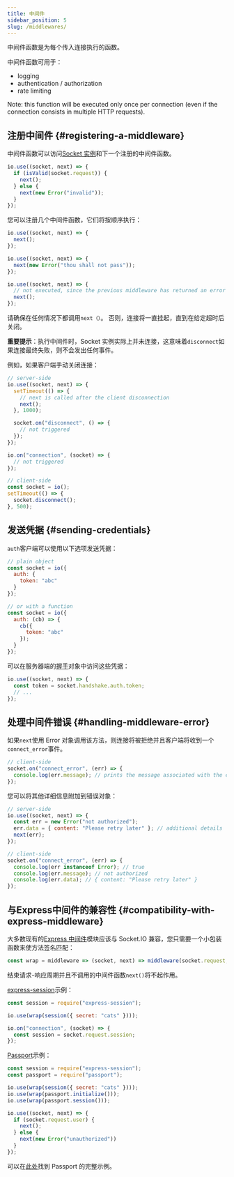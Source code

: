 ```yaml
---
title: 中间件
sidebar_position: 5
slug: /middlewares/
---
```


中间件函数是为每个传入连接执行的函数。

中间件函数可用于：

- logging
- authentication / authorization
- rate limiting

Note: this function will be executed only once per connection (even if the connection consists in multiple HTTP requests).

## 注册中间件 {#registering-a-middleware}

中间件函数可以访问[Socket 实例](server-socket-instance.md)和下一个注册的中间件函数。

```js
io.use((socket, next) => {
  if (isValid(socket.request)) {
    next();
  } else {
    next(new Error("invalid"));
  }
});
```

您可以注册几个中间件函数，它们将按顺序执行：

```js
io.use((socket, next) => {
  next();
});

io.use((socket, next) => {
  next(new Error("thou shall not pass"));
});

io.use((socket, next) => {
  // not executed, since the previous middleware has returned an error
  next();
});
```

请确保在任何情况下都调用`next（）`。 否则，连接将一直挂起，直到在给定超时后关闭。

**重要提示**：执行中间件时，Socket 实例实际上并未连接，这意味着`disconnect`如果连接最终失败，则不会发出任何事件。

例如，如果客户端手动关闭连接：

```js
// server-side
io.use((socket, next) => {
  setTimeout(() => {
    // next is called after the client disconnection
    next();
  }, 1000);

  socket.on("disconnect", () => {
    // not triggered
  });
});

io.on("connection", (socket) => {
  // not triggered
});

// client-side
const socket = io();
setTimeout(() => {
  socket.disconnect();
}, 500);
```

## 发送凭据 {#sending-credentials}

`auth`客户端可以使用以下选项发送凭据：

```js
// plain object
const socket = io({
  auth: {
    token: "abc"
  }
});

// or with a function
const socket = io({
  auth: (cb) => {
    cb({
      token: "abc"
    });
  }
});
```

可以在服务器端的[握手](server-socket-instance.md#sockethandshake)对象中访问这些凭据：

```js
io.use((socket, next) => {
  const token = socket.handshake.auth.token;
  // ...
});
```

## 处理中间件错误 {#handling-middleware-error}

如果`next`使用 Error 对象调用该方法，则连接将被拒绝并且客户端将收到一个`connect_error`事件。

```js
// client-side
socket.on("connect_error", (err) => {
  console.log(err.message); // prints the message associated with the error
});
```

您可以将其他详细信息附加到错误对象：

```js
// server-side
io.use((socket, next) => {
  const err = new Error("not authorized");
  err.data = { content: "Please retry later" }; // additional details
  next(err);
});

// client-side
socket.on("connect_error", (err) => {
  console.log(err instanceof Error); // true
  console.log(err.message); // not authorized
  console.log(err.data); // { content: "Please retry later" }
});
```

## 与Express中间件的兼容性 {#compatibility-with-express-middleware}

大多数现有的[Express 中间件](http://expressjs.com/en/resources/middleware.html)模块应该与 Socket.IO 兼容，您只需要一个小包装函数来使方法签名匹配：

```js
const wrap = middleware => (socket, next) => middleware(socket.request, {}, next);
```

结束请求-响应周期并且不调用的中间件函数`next()`将不起作用。

[express-session](https://www.npmjs.com/package/express-session)示例：

```js
const session = require("express-session");

io.use(wrap(session({ secret: "cats" })));

io.on("connection", (socket) => {
  const session = socket.request.session;
});
```

[Passport](http://www.passportjs.org/)示例：

```js
const session = require("express-session");
const passport = require("passport");

io.use(wrap(session({ secret: "cats" })));
io.use(wrap(passport.initialize()));
io.use(wrap(passport.session()));

io.use((socket, next) => {
  if (socket.request.user) {
    next();
  } else {
    next(new Error("unauthorized"))
  }
});
```

可以在[此处](https://github.com/socketio/socket.io/tree/main/examples/passport-example)找到 Passport 的完整示例。
